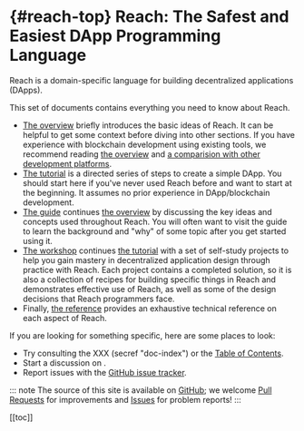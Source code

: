 


# {#reach-top} Reach: The Safest and Easiest DApp Programming Language


Reach is a domain-specific language for building decentralized applications (DApps).

This set of documents contains everything you need to know about Reach.

+ [The overview](##overview) briefly introduces the basic ideas of Reach.
It can be helpful to get some context before diving into other sections.
If you have experience with blockchain development using existing tools, we recommend reading [the overview](##overview) and [a comparision with other development platforms](##guide-solidity).
+ [The tutorial](##tut) is a directed series of steps to create a simple DApp.
You should start here if you've never used Reach before and want to start at the beginning.
It assumes no prior experience in DApp/blockchain development.
+ [The guide](##guide) continues [the overview](##overview) by discussing the key ideas and concepts used throughout Reach.
You will often want to visit the guide to learn the background and "why" of some topic after you get started using it.
+ [The workshop](##workshop) continues [the tutorial](##tut) with a set of self-study projects to help you gain mastery in decentralized application design through practice with Reach.
Each project contains a completed solution, so it is also a collection of recipes for building specific things in Reach and demonstrates effective use of Reach, as well as some of the design decisions that Reach programmers face.
+ Finally, [the reference](##ref) provides an exhaustive technical reference on each aspect of Reach.


If you are looking for something specific, here are some places to look:

+ Try consulting the XXX (secref "doc-index") or the [Table of Contents](#toc).
+ Start a discussion on <CommunityLink />.
+ Report issues with the [GitHub issue tracker](https://github.com/reach-sh/reach-lang/issues).


::: note
The source of this site is available on [GitHub](https://github.com/reach-sh/reach-lang/tree/master/docs-src);
we welcome [Pull Requests](https://github.com/reach-sh/reach-lang/pulls) for improvements and [Issues](https://github.com/reach-sh/reach-lang/issues) for problem reports!
:::

<a name="toc"></a>
[[toc]]







